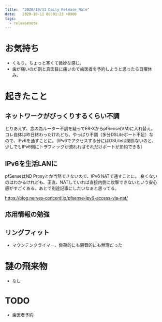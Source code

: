 ```yaml
---
title:  "2020/10/11 Daily Release Note"
date:   2020-10-11 09:01:23 +0900
tags:
  - releasenote
---
```


# お気持ち

* くもり。ちょっと寒くて微妙な感じ。
* 歯が痛いのが割と真面目に痛いので歯医者を予約しようと思ったら日曜休み。

# 起きたこと

## ネットワークがびっくりするくらい不調

とりあえず、念の為ルーター不調を疑ってER-XからpfSense(VM)に入れ替え。
コレ自体は昨日終わったけれども、やっぱり不調（多分DSLiteポート不足）なので、IPv6を通すことに。（IPv6でアクセスする分にはDSLiteは関係ないのと、少しでもIPv6側にトラフィックが流れればそれだけポートが節約できる）

## IPv6を生活LANに

pfSenseはND Proxyとか当然できないので、IPv6 NATで通すことに。
良くないのはわかるけれども、正直、NATしていれば直接内側に攻撃できないという安心感がすごくある。あとで別途記事にしたいなぁと思ってる。

https://blog.nerves-concord.io/pfsense-ipv6-access-via-nat/

## 応用情報の勉強



## リングフィット

* マウンテンクライマー、負荷的にも騒音的にも無理だった

# 謎の飛来物

* なし

# TODO 

* 歯医者予約
